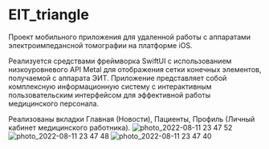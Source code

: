 # EIT_triangle

Проект мобильного приложения для удаленной работы с аппаратами электроимпедансной томографии на платформе iOS. 

Реализуется средствами фреймворка SwiftUI c использованием низкоуровневого API Metal для отображения сетки конечных элементов, получаемой с аппарата ЭИТ. 
Приложение представляет собой комплексную информационную систему с интерактивным пользовательским интерфейсом для эффективной работы медицинского персонала. 

Реализованы вкладки Главная (Новости), Пациенты, Профиль (Личный кабинет медицинского работника).
![photo_2022-08-11 23 47 52](https://user-images.githubusercontent.com/57446339/184239417-eb8dd195-72ba-44a8-a8f4-d1724173e689.jpeg)
![photo_2022-08-11 23 47 48](https://user-images.githubusercontent.com/57446339/184239478-ced3734a-4c42-41a7-b3ee-a6428c860d8e.jpeg)
![photo_2022-08-11 23 47 40](https://user-images.githubusercontent.com/57446339/184239491-5322a9a8-cd37-4fad-b7b7-9abb8b6aac4c.jpeg)
